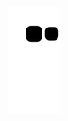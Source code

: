 <div align="center">
  <a href="https://github.com/heliossj">
  <!--<img height="180em" src="https://github-readme-stats.vercel.app/api?username=heliossj&show_icons=true&theme=dark&include_all_commits=true&count_private=true"/>
  <img height="180em" src="https://github-readme-stats.vercel.app/api/top-langs/?username=heliossj&layout=compact&langs_count=7&theme=dark"/> -->
</div>

 ![Snake animation](https://github.com/heliossj/heliossj/blob/output/github-contribution-grid-snake.svg)
 

